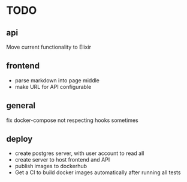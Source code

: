 # TODO

## api
Move current functionality to Elixir

## frontend
- parse markdown into page middle
- make URL for API configurable

## general
fix docker-compose not respecting hooks sometimes

## deploy
- create postgres server, with user account to read all
- create server to host frontend and API
- publish images to dockerhub
- Get a CI to build docker images automatically after running all tests


